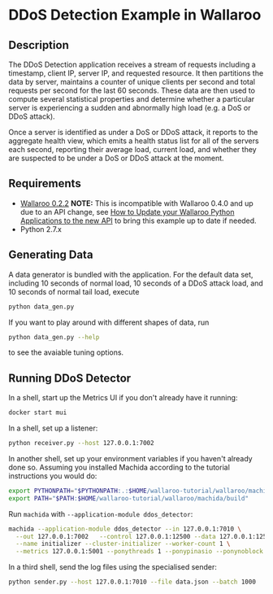 # DDoS Detection Example in Wallaroo

## Description

The DDoS Detection application receives a stream of requests including a timestamp, client IP, server IP, and requested resource. It then partitions the data by server, maintains a counter of unique clients per second and total requests per second for the last 60 seconds. These data are then used to compute several statistical properties and determine whether a particular server is experiencing a sudden and abnormally high load (e.g. a DoS or DDoS attack).

Once a server is identified as under a DoS or DDoS attack, it reports to the aggregate health view, which emits a health status list for all of the servers each second, reporting their average load, current load, and whether they are suspected to be under a DoS or DDoS attack at the moment.

## Requirements

- [Wallaroo 0.2.2](https://github.com/WallarooLabs/wallaroo/tree/0.2.2)
	**NOTE:** This is incompatible with Wallaroo 0.4.0 and up due to an API change, see [How to Update your Wallaroo Python Applications to the new API](https://blog.wallaroolabs.com/2018/01/how-to-update-your-wallaroo-python-applications-to-the-new-api/) to bring this example up to date if needed.
- Python 2.7.x

## Generating Data

A data generator is bundled with the application.
For the default data set, including 10 seconds of normal load, 10 seconds of a DDoS attack load, and 10 seconds of normal tail load, execute

```bash
python data_gen.py
```

If you want to play around with different shapes of data, run

```bash
python data_gen.py --help
```

to see the avaiable tuning options.

## Running DDoS Detector

In a shell, start up the Metrics UI if you don't already have it running:

```bash
docker start mui
```

In a shell, set up a listener:

```bash
python receiver.py --host 127.0.0.1:7002
```

In another shell, set up your environment variables if you haven't already done so. Assuming you installed Machida according to the tutorial instructions you would do:

```bash
export PYTHONPATH="$PYTHONPATH:.:$HOME/wallaroo-tutorial/wallaroo/machida"
export PATH="$PATH:$HOME/wallaroo-tutorial/wallaroo/machida/build"
```

Run `machida` with `--application-module ddos_detector`:

```bash
machida --application-module ddos_detector --in 127.0.0.1:7010 \
  --out 127.0.0.1:7002   --control 127.0.0.1:12500 --data 127.0.0.1:12501 \
  --name initializer --cluster-initializer --worker-count 1 \
  --metrics 127.0.0.1:5001 --ponythreads 1 --ponypinasio --ponynoblock
```

In a third shell, send the log files using the specialised sender:

```bash
python sender.py --host 127.0.0.1:7010 --file data.json --batch 1000
```
